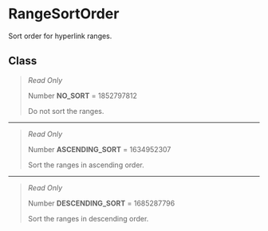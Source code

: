 # RangeSortOrder
Sort order for hyperlink ranges.

## Class
> *Read Only* 
> 
> Number **NO_SORT** = 1852797812
> 
> Do not sort the ranges.
*** 
> *Read Only* 
> 
> Number **ASCENDING_SORT** = 1634952307
> 
> Sort the ranges in ascending order.
*** 
> *Read Only* 
> 
> Number **DESCENDING_SORT** = 1685287796
> 
> Sort the ranges in descending order.

